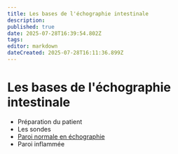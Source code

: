 ```yaml
---
title: Les bases de l'échographie intestinale
description: 
published: true
date: 2025-07-28T16:39:54.802Z
tags: 
editor: markdown
dateCreated: 2025-07-28T16:11:36.899Z
---
```


# Les bases de l'échographie intestinale

- Préparation du patient
- Les sondes
- [Paroi normale en échographie](/bases/paroi_normale)
- Paroi inflammée